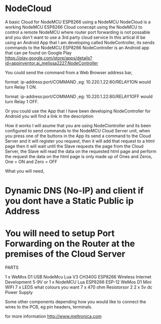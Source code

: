 # NodeCloud
A basic Cloud for NodeMCU ESP8266 using a NodeMCU
NodeCloud is a working NodeMCU ESP8266 Cloud conecept using the NodeMCU to control a remote NodeMCU
where router port forwarding is not possable and you don't want to use a 3rd party cloud service
In this artical ill be using an Android App that I am developing
called NodeController, its sends commands to the NodeMCU ESP8266
NodeController is an Android app that can pe found on Google Play
https://play.google.com/store/apps/details?id=appinventor.ai_melissa2227.NodeController

You could send the command from a Web Browser address bar,

format: ip-address:port/COMMAND   ,eg:  10.220.1.22:80/RELAY1ON
would turn Relay 1 ON.

format: ip-address:port/COMMAND   ,eg:  10.220.1.22:80/RELAY1OFF
would turn Relay 1 OFF.

Or you could use the App that I have been developing
NodeController for Android you will find a link in the description

How it works
I will asume that you are using NodeClontroller and its been configured to send commands to the NodeMCU Cloud Server unit,
when you press one of the buttons in the App its send a command to the Cloud Server and it will register you request,
then it will add that request to a html page then it will wait until the Slave requests the page from the Cloud Server,
the Slave will read the data on the requested html page and perform the request
the data on the html page is only made up of Ones and Zeros,
One = ON and Zero = OFF

 What you will need,
 # Dynamic DNS (No-IP) and client if you dont have a Static Public ip Address
# You will need to setup Port Forwarding on the Router at the premises of the Cloud Server


PARTS

1 x WeMos D1 USB NodeMcu Lua V3 CH340G ESP8266 Wireless Internet Development 5-9V
or
1 x NodeMCU Lua ESP8266 ESP-12 WeMos D1 Mini WIFI
7 x LEDS what colours you want
7 x 470 ohm Resistorsor 2
2 x 5v dc Power Supply

Some other components depending how you would like to connect the wires to the PCB, eg pin headers, terminals.

for more information
http://www.meltronica.com
